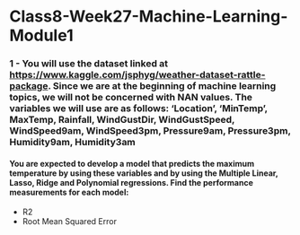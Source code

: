 # Class8-Week27-Machine-Learning-Module1

### 1 - You will use the dataset linked at https://www.kaggle.com/jsphyg/weather-dataset-rattle-package. Since we are at the beginning of machine learning topics, we will not be concerned with NAN values. The variables we will use are as follows: ‘Location’, ‘MinTemp’, MaxTemp, Rainfall, WindGustDir, WindGustSpeed, WindSpeed9am, WindSpeed3pm, Pressure9am, Pressure3pm, Humidity9am, Humidity3am

#### You are expected to develop a model that predicts the maximum temperature by using these variables and by using the Multiple Linear, Lasso, Ridge and Polynomial regressions. Find the performance measurements for each model:
- R2
- Root Mean Squared Error

